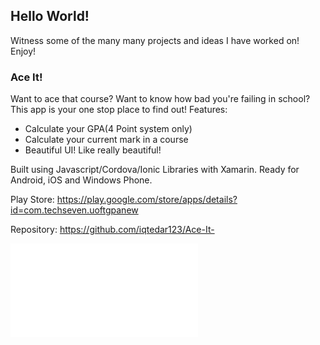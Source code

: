 ## Hello World!

Witness some of the many many projects and ideas I have worked on! Enjoy!

### Ace It!

Want to ace that course? Want to know how bad you're failing in school?
This app is your one stop place to find out!
Features:
- Calculate your GPA(4 Point system only)
- Calculate your current mark in a course
- Beautiful UI! Like really beautiful!

Built using Javascript/Cordova/Ionic Libraries with Xamarin. Ready for Android, iOS and Windows Phone. 

Play Store: 
https://play.google.com/store/apps/details?id=com.techseven.uoftgpanew

Repository: 
https://github.com/iqtedar123/Ace-It-


![Image](/1.img)

